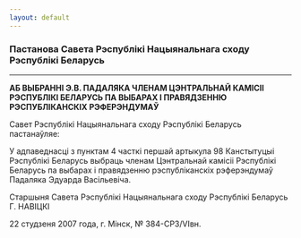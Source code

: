 ```yaml
---
layout: default
---
```


### Пастанова Савета Рэспублікі Нацыянальнага сходу Рэспублікі Беларусь

****

**АБ ВЫБРАННI Э.В. ПАДАЛЯКА ЧЛЕНАМ ЦЭНТРАЛЬНАЙ КАМIСII РЭСПУБЛIКI
БЕЛАРУСЬ ПА ВЫБАРАХ I ПРАВЯДЗЕННЮ РЭСПУБЛIКАНСКIХ РЭФЕРЭНДУМАЎ**

Савет Рэспублікі Нацыянальнага сходу Рэспублікі Беларусь пастанаўляе:

У адпаведнасці з пунктам 4 часткі першай артыкула 98 Канстытуцыі
Рэспублікі Беларусь выбраць членам Цэнтральнай камісіі
Рэспублікі Беларусь па выбарах і правядзенню рэспубліканскіх
рэферэндумаў Падаляка Эдуарда Васільевіча.

Старшыня Савета Рэспублікі Нацыянальнага сходу Рэспублікі Беларусь Г.
НАВIЦКI

22 студзеня 2007 года, г. Мінск, № 384-СРЗ/VIвн.
